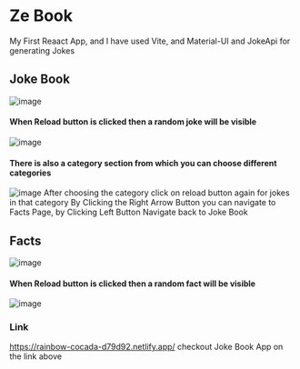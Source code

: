 # Ze Book

My First Reaact App, and I have used Vite, and Material-UI and JokeApi for generating Jokes

## Joke Book
![image](https://github.com/Harshit-here19/ZeBook/assets/125533407/9637766f-d981-46b5-80f2-b29a4f2f3beb)

#### When Reload button is clicked then a random joke will be visible
![image](https://github.com/Harshit-here19/ZeBook/assets/125533407/79e2295a-1525-46d5-99e5-bb975f5b63b0)

#### There is also a category section from which you can choose different categories
![image](https://github.com/Harshit-here19/ZeBook/assets/125533407/4e8584a8-44f8-447f-b5dc-66066f5ea303)
After choosing the category click on reload button again for jokes in that category
By Clicking the Right Arrow Button you can navigate to Facts Page, by Clicking Left Button Navigate 
back to Joke Book

## Facts 
![image](https://github.com/Harshit-here19/ZeBook/assets/125533407/6febae03-3ff7-43fc-ab06-f91298a1e879)

#### When Reload button is clicked then a random fact will be visible
![image](https://github.com/Harshit-here19/ZeBook/assets/125533407/026cbaf8-8961-4ec4-aefd-0ecf4eca632c)

### Link
https://rainbow-cocada-d79d92.netlify.app/
checkout Joke Book App on the link above
